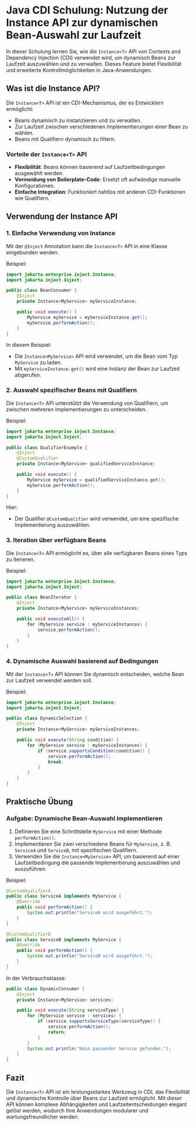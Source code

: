 
# Java CDI Schulung: Nutzung der Instance<T> API zur dynamischen Bean-Auswahl zur Laufzeit

In dieser Schulung lernen Sie, wie die `Instance<T>` API von Contexts and Dependency Injection (CDI) verwendet wird, um dynamisch Beans zur Laufzeit auszuwählen und zu verwalten. Dieses Feature bietet Flexibilität und erweiterte Kontrollmöglichkeiten in Java-Anwendungen.

## Was ist die Instance<T> API?

Die `Instance<T>` API ist ein CDI-Mechanismus, der es Entwicklern ermöglicht:
- Beans dynamisch zu instanziieren und zu verwalten.
- Zur Laufzeit zwischen verschiedenen Implementierungen einer Bean zu wählen.
- Beans mit Qualifiern dynamisch zu filtern.

### Vorteile der `Instance<T>` API
- **Flexibilität**: Beans können basierend auf Laufzeitbedingungen ausgewählt werden.
- **Vermeidung von Boilerplate-Code**: Ersetzt oft aufwändige manuelle Konfigurationen.
- **Einfache Integration**: Funktioniert nahtlos mit anderen CDI-Funktionen wie Qualifiern.

## Verwendung der Instance<T> API

### 1. Einfache Verwendung von Instance<T>
Mit der `@Inject` Annotation kann die `Instance<T>` API in eine Klasse eingebunden werden.

Beispiel:
```java
import jakarta.enterprise.inject.Instance;
import jakarta.inject.Inject;

public class BeanConsumer {
    @Inject
    private Instance<MyService> myServiceInstance;

    public void execute() {
        MyService myService = myServiceInstance.get();
        myService.performAction();
    }
}
```

In diesem Beispiel:
- Die `Instance<MyService>` API wird verwendet, um die Bean vom Typ `MyService` zu laden.
- Mit `myServiceInstance.get()` wird eine Instanz der Bean zur Laufzeit abgerufen.

### 2. Auswahl spezifischer Beans mit Qualifiern
Die `Instance<T>` API unterstützt die Verwendung von Qualifiern, um zwischen mehreren Implementierungen zu unterscheiden.

Beispiel:
```java
import jakarta.enterprise.inject.Instance;
import jakarta.inject.Inject;

public class QualifierExample {
    @Inject
    @CustomQualifier
    private Instance<MyService> qualifiedServiceInstance;

    public void execute() {
        MyService myService = qualifiedServiceInstance.get();
        myService.performAction();
    }
}
```

Hier:
- Der Qualifier `@CustomQualifier` wird verwendet, um eine spezifische Implementierung auszuwählen.

### 3. Iteration über verfügbare Beans
Die `Instance<T>` API ermöglicht es, über alle verfügbaren Beans eines Typs zu iterieren.

Beispiel:
```java
import jakarta.enterprise.inject.Instance;
import jakarta.inject.Inject;

public class BeanIterator {
    @Inject
    private Instance<MyService> myServiceInstances;

    public void executeAll() {
        for (MyService service : myServiceInstances) {
            service.performAction();
        }
    }
}
```

### 4. Dynamische Auswahl basierend auf Bedingungen
Mit der `Instance<T>` API können Sie dynamisch entscheiden, welche Bean zur Laufzeit verwendet werden soll.

Beispiel:
```java
import jakarta.enterprise.inject.Instance;
import jakarta.inject.Inject;

public class DynamicSelection {
    @Inject
    private Instance<MyService> myServiceInstances;

    public void execute(String condition) {
        for (MyService service : myServiceInstances) {
            if (service.supportsCondition(condition)) {
                service.performAction();
                break;
            }
        }
    }
}
```

## Praktische Übung

### Aufgabe: Dynamische Bean-Auswahl implementieren
1. Definieren Sie eine Schnittstelle `MyService` mit einer Methode `performAction()`.
2. Implementieren Sie zwei verschiedene Beans für `MyService`, z. B. `ServiceA` und `ServiceB`, mit spezifischen Qualifiern.
3. Verwenden Sie die `Instance<MyService>` API, um basierend auf einer Laufzeitbedingung die passende Implementierung auszuwählen und auszuführen.

Beispiel:
```java
@CustomQualifierA
public class ServiceA implements MyService {
    @Override
    public void performAction() {
        System.out.println("ServiceA wird ausgeführt.");
    }
}

@CustomQualifierB
public class ServiceB implements MyService {
    @Override
    public void performAction() {
        System.out.println("ServiceB wird ausgeführt.");
    }
}
```

In der Verbrauchsklasse:
```java
public class DynamicConsumer {
    @Inject
    private Instance<MyService> services;

    public void execute(String serviceType) {
        for (MyService service : services) {
            if (service.supportsServiceType(serviceType)) {
                service.performAction();
                return;
            }
        }
        System.out.println("Kein passender Service gefunden.");
    }
}
```

## Fazit

Die `Instance<T>` API ist ein leistungsstarkes Werkzeug in CDI, das Flexibilität und dynamische Kontrolle über Beans zur Laufzeit ermöglicht. Mit dieser API können komplexe Abhängigkeiten und Laufzeitentscheidungen elegant gelöst werden, wodurch Ihre Anwendungen modularer und wartungsfreundlicher werden.
